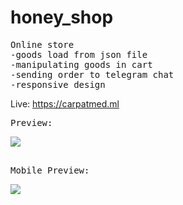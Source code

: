 # honey_shop
<pre>
Online store    
-goods load from json file  
-manipulating goods in cart  
-sending order to telegram chat  
-responsive design
</pre>
Live: https://carpatmed.ml
<pre>
Preview:
</pre>
![](preview.gif)
     
<pre>        
Mobile Preview:  
</pre>     
![](mobile-preview.gif)
